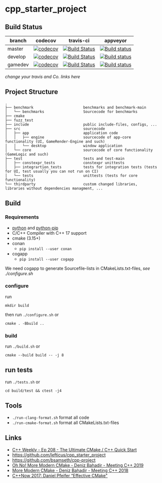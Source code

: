 # cpp_starter_project

## Build Status

| branch | codecov | travis-ci | appveyor |
|--------|---------|-----------|----------|
| master | [![codecov](https://codecov.io/gh/abeimler/cpp_starter_project/branch/master/graph/badge.svg)](https://codecov.io/gh/abeimler/cpp_starter_project) | [![Build Status](https://travis-ci.org/abeimler/cpp_starter_project.svg?branch=master)](https://travis-ci.org/abeimler/cpp_starter_project) | [![Build status](https://ci.appveyor.com/api/projects/status/7kk70jwamualyk72/branch/master?svg=true)](https://ci.appveyor.com/project/abeimler/cpp-starter-project/branch/master) |
| develop | [![codecov](https://codecov.io/gh/abeimler/cpp_starter_project/branch/develop/graph/badge.svg)](https://codecov.io/gh/abeimler/cpp_starter_project) | [![Build Status](https://travis-ci.org/abeimler/cpp_starter_project.svg?branch=develop)](https://travis-ci.org/abeimler/cpp_starter_project) | [![Build status](https://ci.appveyor.com/api/projects/status/7kk70jwamualyk72/branch/develop?svg=true)](https://ci.appveyor.com/project/abeimler/cpp-starter-project/branch/develop) |
| gamedev | [![codecov](https://codecov.io/gh/abeimler/cpp_starter_project/branch/gamedev/graph/badge.svg)](https://codecov.io/gh/abeimler/cpp_starter_project) | [![Build Status](https://travis-ci.org/abeimler/cpp_starter_project.svg?branch=gamedev)](https://travis-ci.org/abeimler/cpp_starter_project) | [![Build status](https://ci.appveyor.com/api/projects/status/7kk70jwamualyk72/branch/gamedev?svg=true)](https://ci.appveyor.com/project/abeimler/cpp-starter-project/branch/gamedev) |

_change your travis and Co. links here_

## Project Structure

```text
.
├── benchmark                       benchmarks and benchmark-main
│   └── benchmarks                  Sourcecode for benchmarks
├── cmake
├── fuzz_test
├── include                         public include-files, configs, ...
├── src                             sourcecode
│   ├── app                         application code
│   │   ├── engine                  sourcecode of app-core functionality (UI, GameRender-Engine and such)
│   │   └── desktop                 window application
│   └── core                        sourcecode of core functionality (GameLogic and such)
├── test                            tests and test-main
│   ├── constexpr_tests             constexpr unittests
│   ├── integrartion_tests          tests for integration tests (tests for UI, test usually you can not run on CI)
│   └── tests                       unittests (tests for core functionality)
└── thirdparty                      custom changed libraries, libraries without dependencies managment, ...
```

## Build

### Requirements

 - [python](https://www.python.org/downloads/) and [python-pip](https://pip.pypa.io/en/stable/installing/)
 - C/C++ Compiler with C++ 17 support
 - cmake (3.15+)
 - conan
   - `pip install --user conan`
 - cogapp   
   - `pip install --user cogapp`

We need cogapp to generate Sourcefile-lists in CMakeLists.txt-files, _see ./configure.sh_

### configure

run 
```
mkdir build
``` 
then run `./configure.sh` or 
```
cmake . -Bbuild ..
```

### build

run `./build.sh` or 
```
cmake --build build -- -j 8
```

## run tests

run `./tests.sh` or 
```
cd build/test && ctest -j4
```


## Tools

 - `./run-clang-format.sh` format all code
 - `./run-cmake-format.sh` format all CMakeLists.txt-files
  



## Links

 - [C++ Weekly - Ep 208 - The Ultimate CMake / C++ Quick Start](https://www.youtube.com/watch?v=YbgH7yat-Jo)
 - https://github.com/lefticus/cpp_starter_project
 - https://github.com/bsamseth/cpp-project
 - [Oh No! More Modern CMake - Deniz Bahadir - Meeting C++ 2019](https://www.youtube.com/watch?v=y9kSr5enrSk)
 - [More Modern CMake - Deniz Bahadir - Meeting C++ 2018](https://www.youtube.com/watch?v=y7ndUhdQuU8)
 - [C++Now 2017: Daniel Pfeifer “Effective CMake"](https://www.youtube.com/watch?v=bsXLMQ6WgIk)